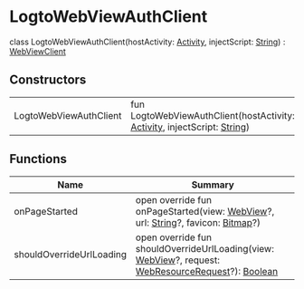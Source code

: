 # LogtoWebViewAuthClient


class LogtoWebViewAuthClient(hostActivity: [Activity](https://developer.android.com/reference/kotlin/android/app/Activity.html), injectScript: [String](https://kotlinlang.org/api/latest/jvm/stdlib/kotlin/-string/index.html)) : [WebViewClient](https://developer.android.com/reference/kotlin/android/webkit/WebViewClient.html)

## Constructors

| | |
|---|---|
| LogtoWebViewAuthClient | fun LogtoWebViewAuthClient(hostActivity: [Activity](https://developer.android.com/reference/kotlin/android/app/Activity.html), injectScript: [String](https://kotlinlang.org/api/latest/jvm/stdlib/kotlin/-string/index.html)) |

## Functions

| Name | Summary |
|---|---|
| onPageStarted | open override fun onPageStarted(view: [WebView](https://developer.android.com/reference/kotlin/android/webkit/WebView.html)?, url: [String](https://kotlinlang.org/api/latest/jvm/stdlib/kotlin/-string/index.html)?, favicon: [Bitmap](https://developer.android.com/reference/kotlin/android/graphics/Bitmap.html)?) |
| shouldOverrideUrlLoading | open override fun shouldOverrideUrlLoading(view: [WebView](https://developer.android.com/reference/kotlin/android/webkit/WebView.html)?, request: [WebResourceRequest](https://developer.android.com/reference/kotlin/android/webkit/WebResourceRequest.html)?): [Boolean](https://kotlinlang.org/api/latest/jvm/stdlib/kotlin/-boolean/index.html) |

